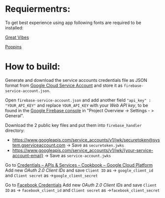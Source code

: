 # Requiermentrs: 
To get best experience using app following fonts are required to be installed:

[Great Vibes](https://fonts.google.com/specimen/Great+Vibes)

[Poppins](https://fonts.google.com/specimen/Poppins)

# How to build:
Generate and download the service accounts credentials file as JSON format from [Google Cloud Service Account](https://console.cloud.google.com/iam-admin/serviceaccounts) and store it as `firebase-service-account.json`.

Open `firebase-service-account.json` and add another field `"api_key" : "YOUR_API_KEY"` and replace `YOUR_API_KEY` with your *Web API key*, to be found in the [Google Firebase console](https://console.firebase.google.com) in "Project Overview -> Settings - > General".

Download the 2 public key files and put them into `firebase_handler` directory:

* https://www.googleapis.com/service_accounts/v1/jwk/securetoken@system.gserviceaccount.com -> Save as `securetoken.jwks`
* https://www.googleapis.com/service_accounts/v1/jwk/{your-service-account-email} -> Save as `service-account.jwks`

Go to [Credentials – APIs & Services – Cookbook – Google Cloud Platform](https://console.cloud.google.com/apis/credentials) Add new *OAuth 2.0 Client IDs* and save `Client ID` as -> `google_client_id` and `Client secret` as ->`google_client_secret`

Go to [Facebook Credentials]((https://facebook.com)) Add new *OAuth 2.0 Client IDs* and save `Client ID` as -> `facebook_client_id` and `Client secret` as ->`facebook_client_secret`